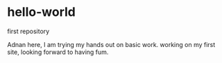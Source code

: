 # hello-world
first repository

Adnan here, I am trying my hands out on basic work. 
working on my first site, looking forward to having fum.
